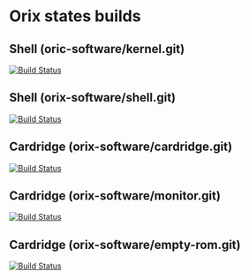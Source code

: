 # Orix states builds 

## Shell (oric-software/kernel.git)
[![Build Status](https://travis-ci.org/oric-software/orix.svg?branch=master)](https://travis-ci.org/orix-software/orix)

## Shell (orix-software/shell.git)
[![Build Status](https://travis-ci.org/orix-software/shell.svg?branch=master)](https://travis-ci.org/orix-software/shell)

## Cardridge (orix-software/cardridge.git)
[![Build Status](https://travis-ci.org/orix-software/cardridge.svg?branch=master)](https://travis-ci.org/orix-software/cardridge)

## Cardridge (orix-software/monitor.git)
[![Build Status](https://travis-ci.org/orix-software/monitor.svg?branch=master)](https://travis-ci.org/orix-software/monitor)

## Cardridge (orix-software/empty-rom.git)
[![Build Status](https://travis-ci.org/orix-software/empty-rom.svg?branch=master)](https://travis-ci.org/orix-software/empty-rom)